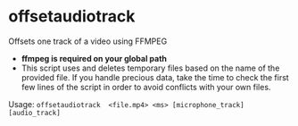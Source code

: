# offsetaudiotrack
Offsets one track of a video using FFMPEG

- **ffmpeg is required on your global path**
- This script uses and deletes temporary files based on the name of the provided file. If you handle precious data, take the time to check the first few lines of the script in order to avoid conflicts with your own files.

Usage:
`offsetaudiotrack  <file.mp4> <ms> [microphone_track] [audio_track]`
